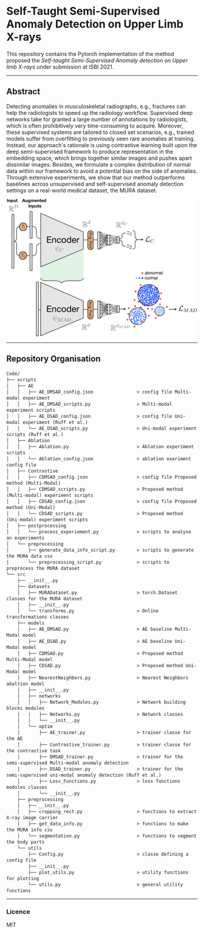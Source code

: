 # Self-Taught Semi-Supervised Anomaly Detection on Upper Limb X-rays

This repository contains the Pytorch implementation of the method proposed  the _Self-taught Semi-Supervised Anomaly detection on Upper limb X-rays_ under submission at ISBI 2021.

____
## Abstract

Detecting anomalies in musculoskeletal radiographs, e.g., fractures can help the radiologists to speed up the radiology workflow. Supervised deep networks take for granted a large number of annotations by radiologists, which is often prohibitively very time-consuming to acquire. Moreover, these supervised systems are tailored to closed set scenarios, e.g., trained models suffer from overfitting to previously seen rare anomalies at training. Instead, our approach's rationale is using contrastive learning built upon the deep semi-supervised framework to produce representation in the embedding space, which brings together similar images and pushes apart dissimilar images. Besides, we formulate a complex distribution of normal data within our framework to avoid a potential bias on the side of anomalies. Through extensive experiments, we show that our method outperforms baselines across unsupervised and self-supervised anomaly detection settings on a real-world medical dataset, the MURA dataset.

<p align="center">
  <img src="figure/architecture_network_CDMSAD.png" alt="method" width="500"/>
</p>

____
## Repository Organisation
```
Code/
├── scripts                                               
│   ├── AE                                      
│   │   ├── AE_DMSAD_config.json                > config file Multi-modal experiment
│   │   ├── AE_DMSAD_scripts.py                 > Multi-modal experiment scripts
│   │   ├── AE_DSAD_config.json                 > config file Uni-modal experiment (Ruff et al.)
│   │   └── AE_DSAD_scripts.py                  > Uni-modal experiment scripts (Ruff et al.)
│   ├── Ablation
│   │   ├── Ablation.py                         > Ablation experiment scripts         
│   │   └── Ablation_config.json                > ablation exeriment config file
│   ├── Contrastive                             
│   │   ├── CDMSAD_config.json                  > config file Proposed method (Multi-Modal)
│   │   ├── CDMSAD_scripts.py                   > Proposed method (Multi-modal) experiment scripts
│   │   ├── CDSAD_config.json                   > config file Proposed method (Uni-Modal)
│   │   └── CDSAD_scripts.py                    > Proposed method (Uni-modal) experiment scripts
│   ├── postprocessing
│   │   └── process_experiement.py              > scripts to analyse an experiments
│   └── preprocessing
│       ├── generate_data_info_script.py        > scripts to generate the MURA data csv
│       └── preprocessing_script.py             > scripts to preprocess the MURA dataset
└── src
    ├── __init__.py
    ├── datasets
    │   ├── MURADataset.py                      > torch.Dataset classes for the MURA dataset
    │   ├── __init__.py
    │   └── transforms.py                       > Online transformations classes
    ├── models
    │   ├── AE_DMSAD.py                         > AE baseline Multi-Modal model
    │   ├── AE_DSAD.py                          > AE baseline Uni-Modal model
    │   ├── CDMSAD.py                           > Proposed method Multi-Modal model
    │   ├── CDSAD.py                            > Proposed method Uni-Modal model
    │   ├── NearestNeighbors.py                 > Nearest Neighbors abaltion model
    │   ├── __init__.py
    │   ├── networks
    │   │   ├── Network_Modules.py              > Network building blocks modules
    │   │   ├── Networks.py                     > Network classes
    │   │   └── __init__.py
    │   └── optim
    │       ├── AE_trainer.py                   > trainer classe for the AE
    │       ├── Contrastive_trainer.py          > trainer classe for the contrastive task
    │       ├── DMSAD_trainer.py                > trainer for the semi-supervised Multi-modal anomaly detection
    │       ├── DSAD_trainer.py                 > trainer for the semi-supervised uni-modal anomaly detection (Ruff et al.)
    │       ├── Loss_Functions.py               > loss functions modules classes
    │       └── __init__.py
    ├── preprocessing
    │   ├── __init__.py
    │   ├── cropping_rect.py                    > functions to extract X-ray image carrier
    │   ├── get_data_info.py                    > functions to make the MURA info csv
    │   └── segmentation.py                     > functions to segment the body parts
    └── utils
        ├── Config.py                           > classe defining a config file
        ├── __init__.py
        ├── plot_utils.py                       > utility functions for plotting
        └── utils.py                            > general utility functions
```
----
### Licence
MIT
